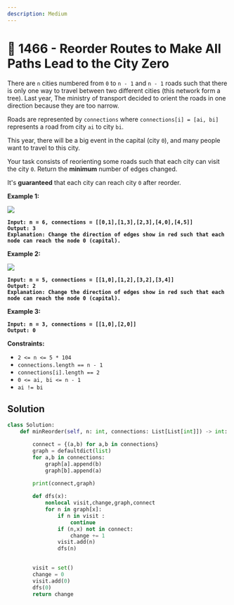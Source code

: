 ```yaml
---
description: Medium
---
```


# 🤣 1466 - Reorder Routes to Make All Paths Lead to the City Zero

There are `n` cities numbered from `0` to `n - 1` and `n - 1` roads such that there is only one way to travel between two different cities (this network form a tree). Last year, The ministry of transport decided to orient the roads in one direction because they are too narrow.

Roads are represented by `connections` where `connections[i] = [ai, bi]` represents a road from city `ai` to city `bi`.

This year, there will be a big event in the capital (city `0`), and many people want to travel to this city.

Your task consists of reorienting some roads such that each city can visit the city `0`. Return the **minimum** number of edges changed.

It's **guaranteed** that each city can reach city `0` after reorder.

&#x20;

**Example 1:**

![](https://assets.leetcode.com/uploads/2020/05/13/sample\_1\_1819.png)

<pre><code><strong>Input: n = 6, connections = [[0,1],[1,3],[2,3],[4,0],[4,5]]
</strong><strong>Output: 3
</strong><strong>Explanation: Change the direction of edges show in red such that each node can reach the node 0 (capital).
</strong></code></pre>

**Example 2:**

![](https://assets.leetcode.com/uploads/2020/05/13/sample\_2\_1819.png)

<pre><code><strong>Input: n = 5, connections = [[1,0],[1,2],[3,2],[3,4]]
</strong><strong>Output: 2
</strong><strong>Explanation: Change the direction of edges show in red such that each node can reach the node 0 (capital).
</strong></code></pre>

**Example 3:**

<pre><code><strong>Input: n = 3, connections = [[1,0],[2,0]]
</strong><strong>Output: 0
</strong></code></pre>

&#x20;

**Constraints:**

* `2 <= n <= 5 * 104`
* `connections.length == n - 1`
* `connections[i].length == 2`
* `0 <= ai, bi <= n - 1`
* `ai != bi`

## Solution

```python
class Solution:
    def minReorder(self, n: int, connections: List[List[int]]) -> int:

        connect = {(a,b) for a,b in connections}
        graph = defaultdict(list)
        for a,b in connections:
            graph[a].append(b)
            graph[b].append(a)
  
        print(connect,graph)

        def dfs(x):
            nonlocal visit,change,graph,connect
            for n in graph[x]:
                if n in visit :
                    continue
                if (n,x) not in connect:
                    change += 1
                visit.add(n)
                dfs(n)
                

        visit = set()
        change = 0
        visit.add(0)
        dfs(0)
        return change


```
